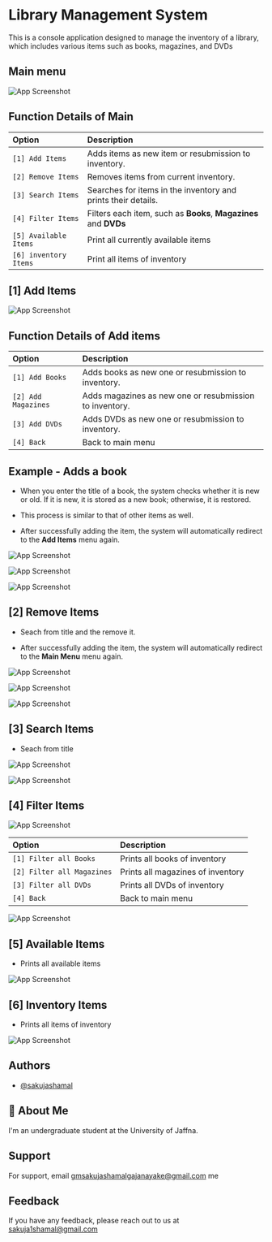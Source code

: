 
# Library Management System

This is a console application designed to manage the inventory of a library, which includes various items such as books, magazines, and DVDs


## Main menu

![App Screenshot](https://raw.githubusercontent.com/gmssgajanayake/Library_Managment_System/master/Screenshot%202025-01-14%20at%2012.16.17.png)


## Function Details of Main





| Option |  Description                |
| :---------------- |  :------------------------------------ |
| `[1] Add Items`        |  Adds items as new item or resubmission to inventory.        |
| `[2] Remove Items`        |  Removes items from current inventory.       |
| `[3] Search Items`        |  Searches for items in the inventory and prints their details.        |
| `[4] Filter Items`        |  Filters each item, such as **Books**, **Magazines** and **DVDs**        |
| `[5] Available Items`        |  Print all currently available items        |
| `[6] inventory Items`        |  Print all items of inventory        |




## [1] Add Items

![App Screenshot](https://raw.githubusercontent.com/gmssgajanayake/Library_Managment_System/master/Screenshot%202025-01-14%20at%2012.50.32.png)


## Function Details of Add items 





| Option |  Description                |
| :---------------- |  :------------------------------------ |
| `[1] Add Books`        |  Adds books as new one or resubmission to inventory.        |
| `[2] Add Magazines`        |  Adds magazines as new one or resubmission to inventory.       |
| `[3] Add DVDs`        |  Adds DVDs as new one or resubmission to inventory.         |
| `[4] Back`        |  Back to main menu        |




## Example - Adds a book

* When you enter the title of a book, the system checks whether it is new or old. If it is new, it is stored as a new book; otherwise, it is restored.

* This process is similar to that of other items as well.

* After successfully adding the item, the system will automatically redirect to the **Add Items** menu again.

![App Screenshot](https://raw.githubusercontent.com/gmssgajanayake/Library_Managment_System/master/Screenshot%202025-01-14%20at%2013.21.10.png)

![App Screenshot](https://raw.githubusercontent.com/gmssgajanayake/Library_Managment_System/master/Screenshot%202025-01-14%20at%2013.35.27.png)

![App Screenshot](https://raw.githubusercontent.com/gmssgajanayake/Library_Managment_System/master/Screenshot%202025-01-14%20at%2013.23.03.png)


## [2] Remove Items

* Seach from title and the remove it.

* After successfully adding the item, the system will automatically redirect to the **Main Menu** menu again.

![App Screenshot](https://raw.githubusercontent.com/gmssgajanayake/Library_Managment_System/master/Screenshot%202025-01-14%20at%2013.51.19.png)

![App Screenshot](https://raw.githubusercontent.com/gmssgajanayake/Library_Managment_System/master/Screenshot%202025-01-14%20at%2014.19.52.png)

![App Screenshot](https://raw.githubusercontent.com/gmssgajanayake/Library_Managment_System/master/Screenshot%202025-01-14%20at%2014.19.38.png)
## [3] Search Items

* Seach from title

![App Screenshot](https://raw.githubusercontent.com/gmssgajanayake/Library_Managment_System/master/Screenshot%202025-01-14%20at%2014.29.41.png)

![App Screenshot](https://raw.githubusercontent.com/gmssgajanayake/Library_Managment_System/master/Screenshot%202025-01-14%20at%2014.30.04.png)

## [4] Filter Items


![App Screenshot](https://raw.githubusercontent.com/gmssgajanayake/Library_Managment_System/master/Screenshot%202025-01-14%20at%2014.42.59.png)

| Option |  Description                |
| :---------------- |  :------------------------------------ |
| `[1] Filter all Books`        |  Prints all books of inventory        |
| `[2] Filter all Magazines`        |  Prints all magazines of inventory    |
| `[3] Filter all DVDs`        |  Prints all DVDs of inventory      |
| `[4] Back`        |  Back to main menu        |

![App Screenshot](https://raw.githubusercontent.com/gmssgajanayake/Library_Managment_System/master/Screenshot%202025-01-14%20at%2014.43.26.png)

## [5] Available Items

* Prints all available items

![App Screenshot](https://raw.githubusercontent.com/gmssgajanayake/Library_Managment_System/master/Screenshot%202025-01-14%20at%2014.44.07.png)


## [6] Inventory Items

* Prints all items of inventory

![App Screenshot](https://raw.githubusercontent.com/gmssgajanayake/Library_Managment_System/master/Screenshot%202025-01-14%20at%2014.44.30.png)

## Authors

- [@sakujashamal](https://github.com/gmssgajanayake)


## 🚀 About Me
I'm an undergraduate student at the University of Jaffna.


## Support

For support, email gmsakujashamalgajanayake@gmail.com me

## Feedback

If you have any feedback, please reach out to us at sakuja1shamal@gmail.com

